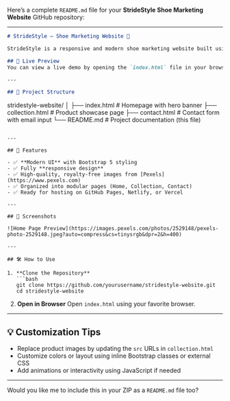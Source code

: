 Here’s a complete `README.md` file for your **StrideStyle Shoe Marketing Website** GitHub repository:

---

```markdown
# StrideStyle – Shoe Marketing Website 👟

StrideStyle is a responsive and modern shoe marketing website built using **HTML**, **CSS**, and **Bootstrap 5**. It showcases a stylish shoe collection, an engaging homepage, and a functional contact form — perfect for small businesses, demo portfolios, or product showcases.

## 🔗 Live Preview
You can view a live demo by opening the `index.html` file in your browser after downloading the repository.

---

## 📁 Project Structure

```

stridestyle-website/
│
├── index.html         # Homepage with hero banner
├── collection.html    # Product showcase page
├── contact.html       # Contact form with email input
└── README.md          # Project documentation (this file)

````

---

## 🚀 Features

- ✅ **Modern UI** with Bootstrap 5 styling
- ✅ Fully **responsive design**
- ✅ High-quality, royalty-free images from [Pexels](https://www.pexels.com)
- ✅ Organized into modular pages (Home, Collection, Contact)
- ✅ Ready for hosting on GitHub Pages, Netlify, or Vercel

---

## 📸 Screenshots

![Home Page Preview](https://images.pexels.com/photos/2529148/pexels-photo-2529148.jpeg?auto=compress&cs=tinysrgb&dpr=2&h=400)

---

## 🛠️ How to Use

1. **Clone the Repository**
   ```bash
   git clone https://github.com/yourusername/stridestyle-website.git
   cd stridestyle-website
````

2. **Open in Browser**
   Open `index.html` using your favorite browser.

---

## 💡 Customization Tips

* Replace product images by updating the `src` URLs in `collection.html`
* Customize colors or layout using inline Bootstrap classes or external CSS
* Add animations or interactivity using JavaScript if needed
---

Would you like me to include this in your ZIP as a `README.md` file too?
```
